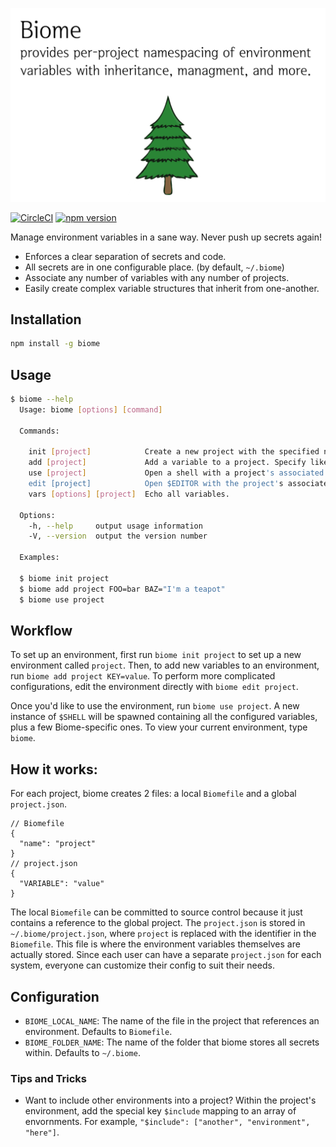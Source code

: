 ![Biome: a small script to manage a user's environment variables](https://raw.githubusercontent.com/1egoman/biome/master/resources/hero.png)

[![CircleCI](https://circleci.com/gh/1egoman/biome.svg?style=svg&circle-token=5cd1a8690f148661881840c868009db16f10370f)](https://circleci.com/gh/1egoman/biome)
[![npm version](https://img.shields.io/npm/v/biome.svg)](https://npmjs.com/package/biome)

Manage environment variables in a sane way. Never push up secrets again!
- Enforces a clear separation of secrets and code.
- All secrets are in one configurable place. (by default, `~/.biome`)
- Associate any number of variables with any number of projects.
- Easily create complex variable structures that inherit from one-another.

## Installation
```bash
npm install -g biome
```

## Usage
```bash
$ biome --help
  Usage: biome [options] [command]

  Commands:

    init [project]            Create a new project with the specified name, and save an alias to this folder.
    add [project]             Add a variable to a project. Specify like NAME=value.
    use [project]             Open a shell with a project's associated variables included.
    edit [project]            Open $EDITOR with the project's associated environment variables.
    vars [options] [project]  Echo all variables.

  Options:
    -h, --help     output usage information
    -V, --version  output the version number

  Examples:

  $ biome init project
  $ biome add project FOO=bar BAZ="I'm a teapot"
  $ biome use project
```

## Workflow
To set up an environment, first run `biome init project` to set up a new environment called
`project`. Then, to add new variables to an environment, run `biome add project KEY=value`. To
perform more complicated configurations, edit the environment directly with `biome edit project`.

Once you'd like to use the environment, run `biome use project`. A new instance of `$SHELL` will be
spawned containing all the configured variables, plus a few Biome-specific ones. To view your
current environment, type `biome`.

## How it works:
For each project, biome creates 2 files: a local `Biomefile` and a global `project.json`.
```
// Biomefile
{
  "name": "project"
}
// project.json
{
  "VARIABLE": "value"
}
```
The local `Biomefile` can be committed to source control because it just contains a reference to the
global project. The `project.json` is stored in `~/.biome/project.json`, where `project` is replaced
with the identifier in the `Biomefile`. This file is where the environment variables themselves are
actually stored. Since each user can have a separate `project.json` for each system, everyone can
customize their config to suit their needs.

Configuration
---
- `BIOME_LOCAL_NAME`: The name of the file in the project that references an environment. Defaults
  to `Biomefile`.
- `BIOME_FOLDER_NAME`: The name of the folder that biome stores all secrets within. Defaults to
  `~/.biome`.

### Tips and Tricks
- Want to include other environments into a project? Within the project's environment, add the
  special key `$include` mapping to an array of envornments. For example, `"$include": ["another",
  "environment", "here"]`.
